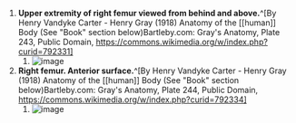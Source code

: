 1. **Upper extremity of right femur viewed from behind and above.**^[By Henry Vandyke Carter - Henry Gray (1918) Anatomy of the [[human]] Body (See &quot;Book&quot; section below)Bartleby.com: Gray&#039;s Anatomy, Plate 243, Public Domain, https://commons.wikimedia.org/w/index.php?curid=792331]
	1. ![image](https://upload.wikimedia.org/wikipedia/commons/9/97/Gray243.png)
2. **Right femur. Anterior surface.**^[By Henry Vandyke Carter - Henry Gray (1918) Anatomy of the [[human]] Body (See &quot;Book&quot; section below)Bartleby.com: Gray&#039;s Anatomy, Plate 244, Public Domain, https://commons.wikimedia.org/w/index.php?curid=792334]
	1. ![image](https://upload.wikimedia.org/wikipedia/commons/2/2b/Gray244.png)